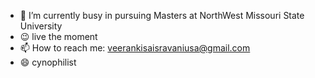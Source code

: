 - 🌱 I’m currently busy in pursuing Masters at NorthWest Missouri State University
- 😉 live the moment
- 📫 How to reach me: veerankisaisravaniusa@gmail.com
- 😄 cynophilist
